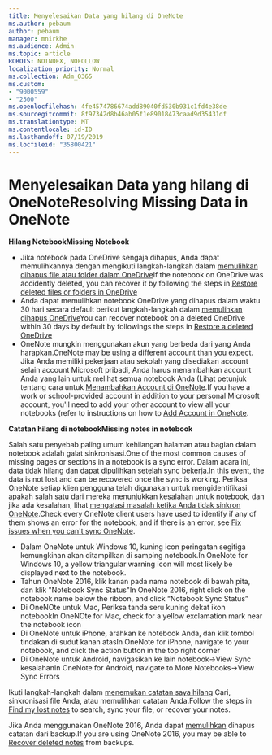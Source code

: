 ```yaml
---
title: Menyelesaikan Data yang hilang di OneNote
ms.author: pebaum
author: pebaum
manager: mnirkhe
ms.audience: Admin
ms.topic: article
ROBOTS: NOINDEX, NOFOLLOW
localization_priority: Normal
ms.collection: Adm_O365
ms.custom:
- "9000559"
- "2500"
ms.openlocfilehash: 4fe4574786674add89040fd530b931c1fd4e38de
ms.sourcegitcommit: 8f97342d8b46ab05f1e89018473caad9d35431df
ms.translationtype: MT
ms.contentlocale: id-ID
ms.lasthandoff: 07/19/2019
ms.locfileid: "35800421"
---
```

# <a name="resolving-missing-data-in-onenote"></a><span data-ttu-id="97339-102">Menyelesaikan Data yang hilang di OneNote</span><span class="sxs-lookup"><span data-stu-id="97339-102">Resolving Missing Data in OneNote</span></span>

<span data-ttu-id="97339-103">**Hilang Notebook**</span><span class="sxs-lookup"><span data-stu-id="97339-103">**Missing Notebook**</span></span>

- <span data-ttu-id="97339-104">Jika notebook pada OneDrive sengaja dihapus, Anda dapat memulihkannya dengan mengikuti langkah-langkah dalam [memulihkan dihapus file atau folder dalam OneDrive](https://support.office.com/article/949ada80-0026-4db3-a953-c99083e6a84f)</span><span class="sxs-lookup"><span data-stu-id="97339-104">If the notebook on OneDrive was accidently deleted, you can recover it by following the steps in [Restore deleted files or folders in OneDrive](https://support.office.com/article/949ada80-0026-4db3-a953-c99083e6a84f)</span></span>
- <span data-ttu-id="97339-105">Anda dapat memulihkan notebook OneDrive yang dihapus dalam waktu 30 hari secara default berikut langkah-langkah dalam [memulihkan dihapus OneDrive](https://docs.microsoft.com/onedrive/restore-deleted-onedrive)</span><span class="sxs-lookup"><span data-stu-id="97339-105">You can recover notebook on a deleted OneDrive within 30 days by default by followings the steps in [Restore a deleted OneDrive](https://docs.microsoft.com/onedrive/restore-deleted-onedrive)</span></span>
- <span data-ttu-id="97339-106">OneNote mungkin menggunakan akun yang berbeda dari yang Anda harapkan.</span><span class="sxs-lookup"><span data-stu-id="97339-106">OneNote may be using a different account than you expect.</span></span> <span data-ttu-id="97339-107">Jika Anda memiliki pekerjaan atau sekolah yang disediakan account selain account Microsoft pribadi, Anda harus menambahkan account Anda yang lain untuk melihat semua notebook Anda (Lihat petunjuk tentang cara untuk [Menambahkan Account di OneNote](https://support.office.com/article/5afff855-54ee-47e4-a773-db048d4ac299).</span><span class="sxs-lookup"><span data-stu-id="97339-107">If you have a work or school-provided account in addition to your personal Microsoft account, you'll need to add your other account to view all your notebooks (refer to instructions on how to [Add Account in OneNote](https://support.office.com/article/5afff855-54ee-47e4-a773-db048d4ac299).</span></span>

<span data-ttu-id="97339-108">**Catatan hilang di notebook**</span><span class="sxs-lookup"><span data-stu-id="97339-108">**Missing notes in notebook**</span></span>

<span data-ttu-id="97339-109">Salah satu penyebab paling umum kehilangan halaman atau bagian dalam notebook adalah galat sinkronisasi.</span><span class="sxs-lookup"><span data-stu-id="97339-109">One of the most common causes of missing pages or sections in a notebook is a sync error.</span></span> <span data-ttu-id="97339-110">Dalam acara ini, data tidak hilang dan dapat dipulihkan setelah sync bekerja.</span><span class="sxs-lookup"><span data-stu-id="97339-110">In this event, the data is not lost and can be recovered once the sync is working.</span></span> <span data-ttu-id="97339-111">Periksa OneNote setiap klien pengguna telah digunakan untuk mengidentifikasi apakah salah satu dari mereka menunjukkan kesalahan untuk notebook, dan jika ada kesalahan, lihat [mengatasi masalah ketika Anda tidak sinkron OneNote](https://support.office.com/article/299495ef-66d1-448f-90c1-b785a6968d45).</span><span class="sxs-lookup"><span data-stu-id="97339-111">Check every OneNote client users have used to identify if any of them shows an error for the notebook, and if there is an error, see [Fix issues when you can't sync OneNote](https://support.office.com/article/299495ef-66d1-448f-90c1-b785a6968d45).</span></span>

- <span data-ttu-id="97339-112">Dalam OneNote untuk Windows 10, kuning icon peringatan segitiga kemungkinan akan ditampilkan di samping notebook.</span><span class="sxs-lookup"><span data-stu-id="97339-112">In OneNote for Windows 10, a yellow triangular warning icon will most likely be displayed next to the notebook.</span></span>
- <span data-ttu-id="97339-113">Tahun OneNote 2016, klik kanan pada nama notebook di bawah pita, dan klik "Notebook Sync Status"</span><span class="sxs-lookup"><span data-stu-id="97339-113">In OneNote 2016, right click on the notebook name below the ribbon, and click “Notebook Sync Status”</span></span>
- <span data-ttu-id="97339-114">Di OneNOte untuk Mac, Periksa tanda seru kuning dekat ikon notebook</span><span class="sxs-lookup"><span data-stu-id="97339-114">In OneNOte for Mac, check for a yellow exclamation mark near the notebook icon</span></span>
- <span data-ttu-id="97339-115">Di OneNote untuk iPhone, arahkan ke notebook Anda, dan klik tombol tindakan di sudut kanan atas</span><span class="sxs-lookup"><span data-stu-id="97339-115">In OneNote for iPhone, navigate to your notebook, and click the action button in the top right corner</span></span>
- <span data-ttu-id="97339-116">Di OneNote untuk Android, navigasikan ke lain notebook->View Sync kesalahan</span><span class="sxs-lookup"><span data-stu-id="97339-116">In OneNote for Android, navigate to More Notebooks->View Sync Errors</span></span>

<span data-ttu-id="97339-117">Ikuti langkah-langkah dalam [menemukan catatan saya hilang](https://support.office.com/article/32cb2bd7-afe7-44d2-a711-398a88421287) Cari, sinkronisasi file Anda, atau memulihkan catatan Anda.</span><span class="sxs-lookup"><span data-stu-id="97339-117">Follow the steps in [Find my lost notes](https://support.office.com/article/32cb2bd7-afe7-44d2-a711-398a88421287) to search, sync your file, or recover your notes.</span></span>

<span data-ttu-id="97339-118">Jika Anda menggunakan OneNote 2016, Anda dapat [memulihkan](https://support.office.com/article/32ed1036-74fd-4c21-bc28-033a486e6b14) dihapus catatan dari backup.</span><span class="sxs-lookup"><span data-stu-id="97339-118">If you are using OneNote 2016, you may be able to [Recover deleted notes](https://support.office.com/article/32ed1036-74fd-4c21-bc28-033a486e6b14) from backups.</span></span>